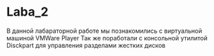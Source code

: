 # Laba_2
В данной лабараторной работе мы познакомились с виртуальной машиной VMWare Player
Так же поработали с консольной утилитой Disckpart для управления разделами жестких дисков

